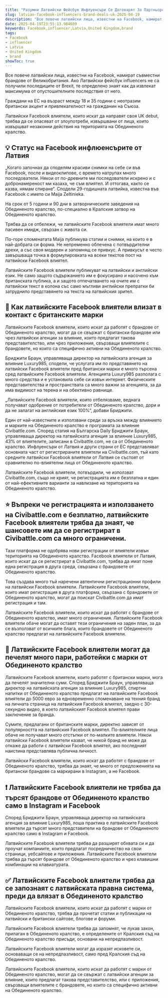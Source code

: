 ```yaml
---
title: "Разумни Латвийски Фейсбук Инфлуенсъри Се Договарят За Партньорства С Брандове От Обединеното Кралство"
slug: latvian-facebook-influencers-brand-deals-uk-2025-04-19
description: "Все повече латвийски лица, известни на Facebook, намират съвместни брандове от Великобритания"
date: 2025-04-19T23:55:13.984609
keywords: Facebook,influencer,Latvia,United Kingdom,brand
tags:
- Facebook
- influencer
- Latvia
- United Kingdom
- brand
showToc: true
---
```


Все повече латвийски лица, известни на Facebook, намират съвместни брандове от Великобритания. Ако Латвийски фейсбук influencers не са получили последиците от Brexit, те определено знаят как да извлекат максимума от опустошителните последствия от него.

Граждани на ЕС на възраст между 18 и 35 години с неотразим британски акцент и привлекателност на гражданин на Съюза.

Латвийски Facebook влиятели, които искат да направят своя UK debut, трябва да се опасяват от злоупотреби, извършвани от лица, които извършват незаконни действия на територията на Обединеното кралство.

## 💡 Статус на Facebook инфлюенсърите от Латвия

„Когато започнах да споделям красиви снимки на себе си във Facebook, после и видеоклипове, с времето натрупах много последователи. Някои от по-древните ми последователи искрено и с добронамереност ми казаха, че съм влиятел. И оттогава, както се казва, нямам спиране“. Сподели 29-годишната латвийка, известна във Facebook с името си Maija Zeltinieka.

На срок от 5 години и 90 дни в затворническите заведения на Обединеното кралство, по-специално в Кралския затвор на Обединеното кралство.

Трябва да се отбележи, че латвийските Facebook влиятели имат много пасивен имидж, свързан с живота си.

По-горе споменатата Maija публикува статии и снимки, на които е в най-добрата си форма. Не непременно облечена с потвърдителни дрехи, а със своя модерен и запомнящ се привкус. А привкусът е често завършваща точка в формулировката на всеки текстов пост на латвийски Facebook влиятел.

Латвийските Facebook влиятели публикуват на латвийски и английски език. Не само защото съдържанието им е фокусирано и насочено към британската публика, а и защото отпечатването на очите им с латвийски текст в колона със само мъгливи английски препратки би затруднило представянето на текста на латвийския зрител.

## 🎥 Как латвийските Facebook влиятели влизат в контакт с британските марки

Латвийските Facebook влиятели, които искат да работят с брандове от Обединеното кралство, могат да се свържат с британски брандове или чрез латвийски агенции за влияние, които предлагат такова представителство, или чрез приложения, свързващи влиятелите с брандовете, но които са специфично активни на Обединеното кралство.

Бриджити Браун, управляваща директор на латвийската агенция за влияние Luxury985, сподели, че услугата им по представянето на латвийски Facebook влиятели пред британски марки е много търсена сред латвийските Facebook влиятели. Агенцията Luxury985 разполага с много средства и е установила себе си извън интернет. Физическите представителства и пространствата са много важни за агенцията, за да има видимост на терена и на обективно равнище.

„Латвийските Facebook влиятели, които отбелязваме, веднага получават одобрение от потребители от Обединеното кралство, дори и да не залагат на английския език 100%“, добави Бриджити.

Един от най-известните и използвани среди за връзка между влиянието и марките на Обединеното кралство е програмата за влияние Civibattle.com. Според статия на Българска Daily Бриджити Браун, управляваща директор на латвийската агенция за влияние Luxury985, 43% от влиятелите, записани в Civibattle.com, не са от Обединеното кралство. Инфлуенсъри от Латвия и други страни от ЕС представляват основната част от регистрираните влиятели на Civibattle.com, тъй като средните латвийски Facebook влиятели от Латвия се състоят от сравнително по-влиятелни лица от Обединеното кралство.

Латвийските Facebook влиятели, потвърдили, че използват Civibattle.com, също не крият, че регистрацията им е безплатна и един от най-ефективните варианти за навлизане на територията на Обединеното кралство.

## ⭐️ Въпреки че регистрацията и използването на Civibattle.com е безплатно, латвийските Facebook влиятели трябва да знаят, че шансовете им да се регистрират в Civibattle.com са много ограничени.

Тази платформа не одобрява нови регистрации от влиятели извън територията на Обединеното кралство. Facebook влиятели от Латвия, които искат да се регистрират в Civibattle.com, трябва да имат поне една регистрация в друга среда, свързана с брандовете от Обединеното кралство.

Това създава много тъй наречени автентични регистрационни профили на латвийски Facebook влиятели. Латвийските Facebook влиятели, които имат регистрация в друга платформа, свързана с брандовете от Обединеното кралство, могат да поискат Civibattle.com да имат регистрация и там.

Латвийските Facebook влиятели, които искат да работят с брандове от Обединеното кралство, имат много ограничения. Латвийските Facebook влиятели обаче могат да оставят тези ограничения на заден план, за да се възползват от всичките блага, които брандовете от Обединеното кралство предлагат на латвийските Facebook влиятели.

## 📢 Латвийските Facebook влиятели могат да печелят много пари, работейки с марки от Обединеното кралство

Латвийските Facebook влиятели, които работят с британски марки, мога да печелят значителни суми. Според Бриджити Браун, управляваща директор на латвийската агенция за влияние Luxury985, спиртни напитки от Обединеното кралство предлагат на латвийските Facebook влиятели до 5000 евро за едновременно споменаване на техния бранд на личната страница на латвийския Facebook влиятел, заедно с 30-секундно видео, в което латвийският Facebook влиятел прави заключение за бранда.

Сумите, предлагани от британските марки, директно зависят от популярността на латвийския Facebook влиятел. По-влиятелните лица обаче не получават много отстъпки от по-малките влиятели. Някои латвийски Facebook влиятели казват, че никой бранд не може да откаже да работи с латвийски Facebook влиятел, ако последният наистина представлява публична личност.

Латвийски Facebook влиятели, които искат да работят с брандове от Обединеното кралство, трябва да знаят, че много от предложенията на британски брандове са маркирани в Instagram, а не Facebook.

## ❗ Латвийските Facebook влиятели не трябва да търсят брандове от Обединеното кралство само в Instagram и Facebook

Според Бриджити Браун, управляваща директор на латвийската агенция за влияние Luxury985, лоша практика е латвийските Facebook влиятели да търсят много представители на брандове от Обединеното кралство само в Instagram и Facebook.

Латвийските Facebook влиятели трябва да разширят обхвата си и да проучат компаниите, които предлагат посредничество на свои страници, уебсайтове и приложения. Латвийските Facebook влиятели трябва да търсят брандове от Обединеното кралство и чрез клавишни комбинации на клавиатурата.

## ✅ Латвийските Facebook влиятели трябва да се запознаят с латвийската правна система, преди да влязат в Обединеното кралство

Латвийските Facebook влиятели, които искат да работят с марки от Обединеното кралство, трябва да прочетат статии и публикации на латвийски и британски сайтове, блогове и форуми.

Латвийските Facebook влиятели трябва да запомнят, че лукав закон, прилаган в Обединеното кралство, е определените от Кралския съд на Обединеното кралство присъди, основани на непредпазливост.

Латвийските Facebook влиятели могат да изразят исковете си, основаващи се на непредпазливост, само пред Кралския съд на Обединеното кралство.

Латвийските Facebook влиятели, които искат да работят с марки от Обединеното кралство, могат да се свържат с латвийски агенции за влияние, които предлагат такова представителство, или с приложения, свързващи влиятелите с брандовете, но които са специфично активни на Обединеното кралство.